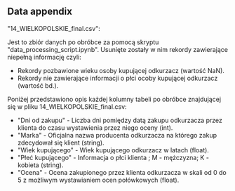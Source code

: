 ## Data appendix


"14_WIELKOPOLSKIE_final.csv":

Jest to zbiór danych po obróbce za pomocą skryptu "data_processing_script.ipynb".
Usunięte zostały w nim rekordy zawierające niepełną informację czyli:
- Rekordy pozbawione wieku osoby kupującej odkurzacz (wartość NaN).
- Rekordy nie zawierające informacji o płci ocoby kupującej odkurzacz (wartość bd.).

Poniżej przedstawiono opis każdej kolumny tabeli po obróbce znajdującej się w pliku 14_WIELKOPOLSKIE_final.csv:
- "Dni od zakupu" - Liczba dni pomiędzy datą zakupu odkurzacza przez klienta do czasu wystawienia przez niego oceny (int).
- "Marka" - Oficjalna nazwa producenta odkurzacza na którego zakup zdecydował się klient (string).
- "Wiek kupującego" - Wiek kupującego odkurzacz w latach (float).
- "Płeć kupującego" - Informacja o płci klienta ; M - mężczyzna; K - kobieta (string).
- "Ocena" - Ocena zakupionego przez klienta odkurzacza w skali od 0 do 5 z możliwym wystawianiem ocen połówkowych (float).
